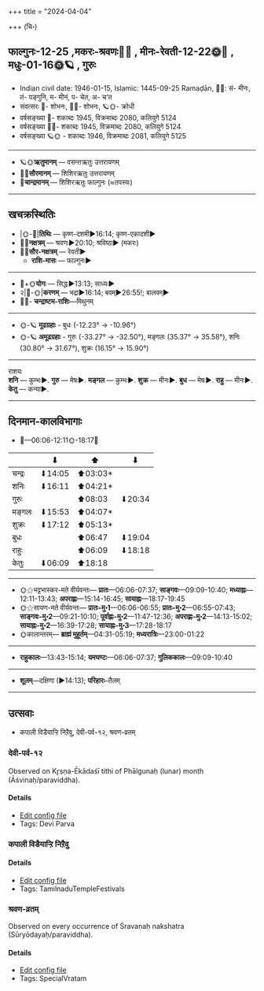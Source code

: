 +++
title = "2024-04-04"

+++
(चि॰)
## फाल्गुनः-12-25  ,मकरः-श्रवणः🌛🌌  ,  मीनः-रेवती-12-22🌞🌌  ,  मधुः-01-16🌞🪐  , गुरुः
- Indian civil date: 1946-01-15, Islamic: 1445-09-25 Ramaḍān, 🌌🌞: सं- मीनः, तं- पङ्गुनि, म- मीनं, प- चेत, अ- च’त
- संवत्सरः 🌛- शोभनः, 🌌🌞- शोभनः, 🪐🌞- क्रोधी
- वर्षसङ्ख्या 🌛- शकाब्दः 1945, विक्रमाब्दः 2080, कलियुगे 5124
- वर्षसङ्ख्या 🌌🌞- शकाब्दः 1945, विक्रमाब्दः 2080, कलियुगे 5124
- वर्षसङ्ख्या 🪐🌞 - शकाब्दः 1946, विक्रमाब्दः 2081, कलियुगे 5125
___________________
- 🪐🌞**ऋतुमानम्** — वसन्तऋतुः उत्तरायणम्
- 🌌🌞**सौरमानम्** — शिशिरऋतुः उत्तरायणम्
- 🌛**चान्द्रमानम्** — शिशिरऋतुः फाल्गुनः (≈तपस्यः)
___________________


## खचक्रस्थितिः
- |🌞-🌛|**तिथिः** — कृष्ण-दशमी►16:14; कृष्ण-एकादशी►  
- 🌌🌛**नक्षत्रम्** — श्रवणः►20:10; श्रविष्ठा► (मकरः)  
- 🌌🌞**सौर-नक्षत्रम्** — रेवती►  
  - **राशि-मासः** — फाल्गुनः► 
___________________
- 🌛+🌞**योगः** — सिद्धः►13:13; साध्यः►  
- २|🌛-🌞|**करणम्** — भद्रा►16:14; बवम्►26:55!; बालवम्►  
- 🌌🌛- **चन्द्राष्टम-राशिः**—मिथुनम्  
___________________
- 🌞-🪐 **मूढग्रहाः** - बुधः (-12.23° → -10.96°)
- 🌞-🪐 **अमूढग्रहाः** - गुरुः (-33.27° → -32.50°), मङ्गलः (35.37° → 35.58°), शनिः (30.80° → 31.67°), शुक्रः (16.15° → 15.90°)
___________________
राशयः  
**शनि** — कुम्भः►. **गुरु** — मेषः►. **मङ्गल** — कुम्भः►. **शुक्र** — मीनः►. **बुध** — मेषः►. **राहु** — मीनः►. **केतु** — कन्या►. 
___________________


## दिनमान-कालविभागाः
- 🌅—06:06-12:11🌞-18:17🌇  

|      |⬇     |⬆     |⬇     |
|------|-----|-----|------|
|चन्द्रः|⬇14:05 |⬆03:03*|     |
|शनिः   |⬇16:11 |⬆04:21*|     |
|गुरुः  |     |⬆08:03 |⬇20:34 |
|मङ्गलः |⬇15:53 |⬆04:07*|     |
|शुक्रः |⬇17:12 |⬆05:13*|     |
|बुधः   |     |⬆06:47 |⬇19:04 |
|राहुः  |     |⬆06:09 |⬇18:18 |
|केतुः  |⬇06:09 |⬆18:18 |     |
___________________
- 🌞⚝भट्टभास्कर-मते वीर्यवन्तः— **प्रातः**—06:06-07:37; **साङ्गवः**—09:09-10:40; **मध्याह्नः**—12:11-13:43; **अपराह्णः**—15:14-16:45; **सायाह्नः**—18:17-19:45  
- 🌞⚝सायण-मते वीर्यवन्तः— **प्रातः-मु॰1**—06:06-06:55; **प्रातः-मु॰2**—06:55-07:43; **साङ्गवः-मु॰2**—09:21-10:10; **पूर्वाह्णः-मु॰2**—11:47-12:36; **अपराह्णः-मु॰2**—14:13-15:02; **सायाह्नः-मु॰2**—16:39-17:28; **सायाह्नः-मु॰3**—17:28-18:17  
- 🌞कालान्तरम्— **ब्राह्मं मुहूर्तम्**—04:31-05:19; **मध्यरात्रिः**—23:00-01:22  
___________________
- **राहुकालः**—13:43-15:14; **यमघण्टः**—06:06-07:37; **गुलिककालः**—09:09-10:40  
___________________
- **शूलम्**—दक्षिणा (►14:13); **परिहारः**–तैलम्  
___________________

## उत्सवाः
- कपाली विडैयाऱ्ऱि निऱैवु, देवी-पर्व-१२, श्रवण-व्रतम्
### देवी-पर्व-१२

Observed on Kr̥ṣṇa-Ēkādaśī tithi of Phālgunaḥ (lunar) month (Āśvinaḥ/paraviddha). 



#### Details
- [Edit config file](https://github.com/jyotisham/adyatithi/blob/master/devatA/devIparva/lunar_month/tithi/12/26/devi-parva-12.toml)
- Tags: Devi Parva


### कपाली विडैयाऱ्ऱि निऱैवु





#### Details
- [Edit config file](https://github.com/jyotisham/adyatithi/blob/master/temples/Tamil/relative_event/kar2pagAmbAL%E2%80%93kapAlIzvarar_tirukkalyANam/offset__11/kapAlI_viDaiyAr2r2i_nir2aivu.toml)
- Tags: TamilnaduTempleFestivals


### श्रवण-व्रतम्

Observed on every occurrence of Śravaṇaḥ nakshatra (Sūryōdayaḥ/paraviddha). 



#### Details
- [Edit config file](https://github.com/jyotisham/adyatithi/blob/master/general/sidereal_solar_month/nakshatra/00/22/zravaNa-vratam.toml)
- Tags: SpecialVratam


